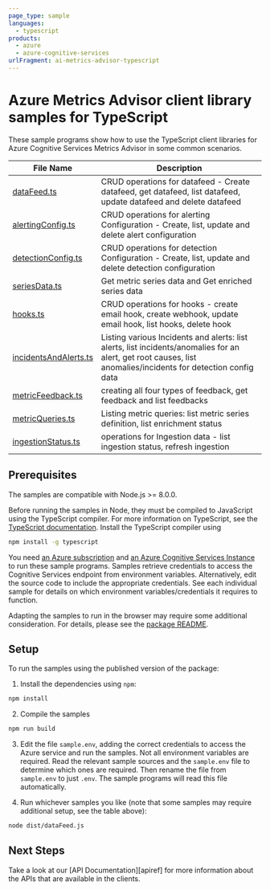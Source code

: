 ```yaml
---
page_type: sample
languages:
  - typescript
products:
  - azure
  - azure-cognitive-services
urlFragment: ai-metrics-advisor-typescript
---
```


# Azure Metrics Advisor client library samples for TypeScript

These sample programs show how to use the TypeScript client libraries for Azure Cognitive Services Metrics Advisor in some common scenarios.

| **File Name**                               | **Description**                                                                                                                                               |
| ------------------------------------------- | ------------------------------------------------------------------------------------------------------------------------------------------------------------- |
| [dataFeed.ts][datafeed]                     | CRUD operations for datafeed - Create datafeed, get datafeed, list datafeed, update datafeed and delete datafeed                                              |
| [alertingConfig.ts][alertingconfig]         | CRUD operations for alerting Configuration - Create, list, update and delete alert configuration                                                              |
| [detectionConfig.ts][detectionconfig]       | CRUD operations for detection Configuration - Create, list, update and delete detection configuration                                                         |
| [seriesData.ts][seriesdata]                 | Get metric series data and Get enriched series data                                                                                                           |
| [hooks.ts][hooks]                           | CRUD operations for hooks - create email hook, create webhook, update email hook, list hooks, delete hook                                                     |
| [incidentsAndAlerts.ts][incidentsandalerts] | Listing various Incidents and alerts: list alerts, list incidents/anomalies for an alert, get root causes, list anomalies/incidents for detection config data |
| [metricFeedback.ts][metricfeedback]         | creating all four types of feedback, get feedback and list feedbacks                                                                                          |
| [metricQueries.ts][metricqueries]           | Listing metric queries: list metric series definition, list enrichment status                                                                                 |
| [ingestionStatus.ts][ingestionstatus]       | operations for Ingestion data - list ingestion status, refresh ingestion                                                                                      |

## Prerequisites

The samples are compatible with Node.js >= 8.0.0.

Before running the samples in Node, they must be compiled to JavaScript using the TypeScript compiler. For more information on TypeScript, see the [TypeScript documentation][typescript]. Install the TypeScript compiler using

```bash
npm install -g typescript
```

You need [an Azure subscription][freesub] and [an Azure Cognitive Services Instance][azcogsvc] to run these sample programs. Samples retrieve credentials to access the Cognitive Services endpoint from environment variables. Alternatively, edit the source code to include the appropriate credentials. See each individual sample for details on which environment variables/credentials it requires to function.

Adapting the samples to run in the browser may require some additional consideration. For details, please see the [package README][package].

## Setup

To run the samples using the published version of the package:

1. Install the dependencies using `npm`:

```bash
npm install
```

2. Compile the samples

```bash
npm run build
```

3. Edit the file `sample.env`, adding the correct credentials to access the Azure service and run the samples. Not all environment variables are required. Read the relevant sample sources and the `sample.env` file to determine which ones are required. Then rename the file from `sample.env` to just `.env`. The sample programs will read this file automatically.

4. Run whichever samples you like (note that some samples may require additional setup, see the table above):

```bash
node dist/dataFeed.js
```

## Next Steps

Take a look at our [API Documentation][apiref] for more information about the APIs that are available in the clients.

[datafeed]: https://github.com/Azure/azure-sdk-for-js/tree/master/sdk/metricsadvisor/ai-metrics-advisor/samples/typescript/src/dataFeed.ts
[alertingconfig]: https://github.com/Azure/azure-sdk-for-js/tree/master/sdk/metricsadvisor/ai-metrics-advisor/samples/typescript/src/alertingConfig.ts
[detectionconfig]: https://github.com/Azure/azure-sdk-for-js/tree/master/sdk/metricsadvisor/ai-metrics-advisor/samples/typescript/src/detectionConfig.ts
[seriesdata]: https://github.com/Azure/azure-sdk-for-js/tree/master/sdk/metricsadvisor/ai-metrics-advisor/samples/typescript/src/seriesData.ts
[hooks]: https://github.com/Azure/azure-sdk-for-js/tree/master/sdk/metricsadvisor/ai-metrics-advisor/samples/typescript/src/hooks.ts
[incidentsandalerts]: https://github.com/Azure/azure-sdk-for-js/tree/master/sdk/metricsadvisor/ai-metrics-advisor/samples/typescript/src/incidentsAndAlerts.ts
[metricfeedback]: https://github.com/Azure/azure-sdk-for-js/tree/master/sdk/metricsadvisor/ai-metrics-advisor/samples/typescript/src/metricFeedback.ts
[metricqueries]: https://github.com/Azure/azure-sdk-for-js/tree/master/sdk/metricsadvisor/ai-metrics-advisor/samples/typescript/src/metricQueries.ts
[ingestionstatus]: https://github.com/Azure/azure-sdk-for-js/tree/master/sdk/metricsadvisor/ai-metrics-advisor/samples/typescript/src/ingestionStatus.ts
[azcogsvc]: https://docs.microsoft.com/azure/cognitive-services/cognitive-services-apis-create-account
[freesub]: https://azure.microsoft.com/free/
[package]: https://github.com/Azure/azure-sdk-for-js/tree/master/sdk/metricsadvisor/ai-metrics-advisor/README.md
[typescript]: https://www.typescriptlang.org/docs/home.html
